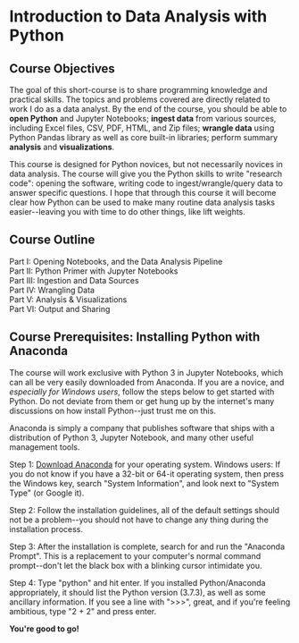 # Introduction to Data Analysis with Python

## Course Objectives
The goal of this short-course is to share programming knowledge and practical skills. The topics and problems covered are directly related to work I do as a data analyst. By the end of the course, you should be able to **open Python** and Jupyter Notebooks; **ingest data** from various sources, including Excel files, CSV, PDF, HTML, and Zip files; **wrangle data** using Python Pandas library as well as core built-in libraries; perform summary **analysis** and **visualizations**.

This course is designed for Python novices, but not necessarily novices in data analysis. The course will give you the Python skills to write "research code": opening the software, writing code to ingest/wrangle/query data to answer specific questions. I hope that through this course it will become clear how Python can be used to make many routine data analysis tasks easier--leaving you with time to do other things, like lift weights.

## Course Outline
Part I: Opening Notebooks, and the Data Analysis Pipeline  
Part II: Python Primer with Jupyter Notebooks  
Part III: Ingestion and Data Sources  
Part IV: Wrangling Data  
Part V: Analysis & Visualizations  
Part VI: Output and Sharing  

## Course Prerequisites: Installing Python with Anaconda
The course will work exclusive with Python 3 in Jupyter Notebooks, which can all be very easily downloaded from Anaconda. If you are a novice, and *especially for Windows users*, follow the steps below to get started with Python. Do not deviate from them or get hung up by the internet's many discussions on how install Python--just trust me on this.

Anaconda is simply a company that publishes software that ships with a distribution of Python 3, Jupyter Notebook, and many other useful management tools.

Step 1: [Download Anaconda](https://www.anaconda.com/distribution/#download-section) for your operating system. Windows users: If you do not know if you have a 32-bit or 64-it operating system, then press the Windows key, search "System Information", and look next to "System Type" (or Google it).

Step 2: Follow the installation guidelines, all of the default settings should not be a problem--you should not have to change any thing during the installation process.

Step 3: After the installation is complete, search for and run the "Anaconda Prompt". This is a replacement to your computer's normal command prompt--don't let the black box with a blinking cursor intimidate you.

Step 4: Type "python" and hit enter. If you installed Python/Anaconda appropriately, it should list the Python version (3.7.3), as well as some ancillary information. If you see a line with ">>>", great, and if you're feeling ambitious, type "2 + 2" and press enter.

**You're good to go!**
